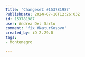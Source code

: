 ```yaml
---
Title: 'Changeset #153781987'
PublishDate: 2024-07-10T12:26:03Z
id: 153781987
user: Andrea Del Sarto
comment: 'fix #NaturKosovo'
created_by: iD 2.29.0
tags:
- Montenegro

---
```

